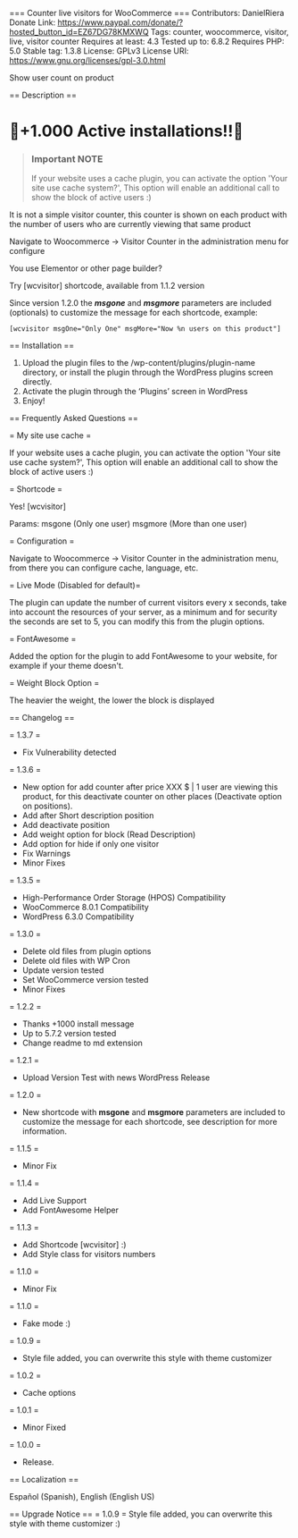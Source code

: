 === Counter live visitors for WooCommerce ===
Contributors: DanielRiera
Donate Link: https://www.paypal.com/donate/?hosted_button_id=EZ67DG78KMXWQ
Tags: counter, woocommerce, visitor, live, visitor counter
Requires at least: 4.3
Tested up to: 6.8.2
Requires PHP: 5.0
Stable tag: 1.3.8
License: GPLv3
License URI: https://www.gnu.org/licenses/gpl-3.0.html

Show user count on product
 
== Description ==

# 🎉+1.000 Active installations!!🎉

> ### Important NOTE
> If your website uses a cache plugin, you can activate the option 'Your site use cache system?', This option will enable an additional call to show the block of active users :)

It is not a simple visitor counter, this counter is shown on each product with the number of users who are currently viewing that same product

Navigate to Woocommerce -> Visitor Counter in the administration menu for configure

You use Elementor or other page builder?

Try [wcvisitor] shortcode, available from 1.1.2 version

Since version 1.2.0 the ***msgone*** and ***msgmore*** parameters are included (optionals) to customize the message for each shortcode, example:

```
[wcvisitor msgOne="Only One" msgMore="Now %n users on this product"]
```

== Installation ==

1. Upload the plugin files to the /wp-content/plugins/plugin-name directory, or install the plugin through the WordPress plugins screen directly.
2. Activate the plugin through the ‘Plugins’ screen in WordPress
3. Enjoy!
 
== Frequently Asked Questions ==

= My site use cache =

If your website uses a cache plugin, you can activate the option 'Your site use cache system?', This option will enable an additional call to show the block of active users :)

= Shortcode =

Yes! [wcvisitor]

Params:
msgone (Only one user)
msgmore (More than one user)

= Configuration =

Navigate to Woocommerce -> Visitor Counter in the administration menu, from there you can configure cache, language, etc.

= Live Mode (Disabled for default)=

The plugin can update the number of current visitors every x seconds, take into account the resources of your server, as a minimum and for security the seconds are set to 5, you can modify this from the plugin options.

= FontAwesome =

Added the option for the plugin to add FontAwesome to your website, for example if your theme doesn't.

= Weight Block Option =

The heavier the weight, the lower the block is displayed

== Changelog ==

= 1.3.7 =
* Fix Vulnerability detected

= 1.3.6 =
* New option for add counter after price XXX $ | 1 user are viewing this product, for this deactivate counter on other places (Deactivate option on positions).
* Add after Short description position
* Add deactivate position
* Add weight option for block (Read Description)
* Add option for hide if only one visitor
* Fix Warnings
* Minor Fixes

= 1.3.5 =
* High-Performance Order Storage (HPOS) Compatibility
* WooCommerce 8.0.1 Compatibility
* WordPress 6.3.0 Compatibility

= 1.3.0 =
* Delete old files from plugin options
* Delete old files with WP Cron
* Update version tested
* Set WooCommerce version tested
* Minor Fixes

= 1.2.2 =
* Thanks +1000 install message
* Up to 5.7.2 version tested
* Change readme to md extension

= 1.2.1 =
* Upload Version Test with news WordPress Release

= 1.2.0 =
* New shortcode with **msgone** and **msgmore** parameters are included to  customize the message for each shortcode, see description for more information.

= 1.1.5 =
* Minor Fix

= 1.1.4 =
* Add Live Support
* Add FontAwesome Helper

= 1.1.3 =
* Add Shortcode [wcvisitor] :)
* Add Style class for visitors numbers

= 1.1.0 =
* Minor Fix

= 1.1.0 =
* Fake mode :)

= 1.0.9 =
* Style file added, you can overwrite this style with theme customizer

= 1.0.2 =
* Cache options

= 1.0.1 =
* Minor Fixed

= 1.0.0 =
* Release.

== Localization ==

Español (Spanish), English (English US)

== Upgrade Notice ==
= 1.0.9 =
Style file added, you can overwrite this style with theme customizer :)


